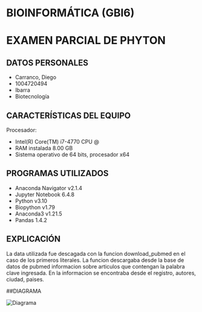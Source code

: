 # BIOINFORMÁTICA (GBI6)

# EXAMEN PARCIAL DE PHYTON
## DATOS PERSONALES
- Carranco, Diego
- 1004720494
- Ibarra
- Biotecnología

## CARACTERÍSTICAS DEL EQUIPO
 Procesador: 
- Intel(R) Core(TM) i7-4770 CPU @
- RAM instalada 8.00 GB
- Sistema operativo de 64 bits, procesador x64

## PROGRAMAS UTILIZADOS 
- Anaconda Navigator v2.1.4
- Jupyter Notebook 6.4.8
- Python v3.10
- Biopython v1.79
- Anaconda3 v1.21.5
- Pandas 1.4.2

## EXPLICACIÓN
La data utilizada fue descagada con la funcion download_pubmed en el caso de los primeros literales. La funcion descargaba desde la base de datos de pubmed informacion sobre articulos que contengan la palabra clave ingresada. En la informacion se encontraba desde el registro, autores, ciudad, paises.

##DIAGRAMA


![Diagrama](https://user-images.githubusercontent.com/105082565/183264087-f150616e-0c6a-4f76-96f1-c9e4e849a204.PNG)
